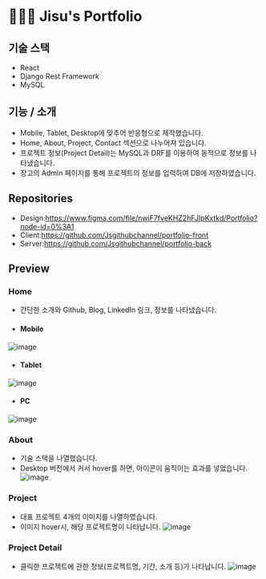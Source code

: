 # 👩🏻‍💻 Jisu's Portfolio

## 기술 스택
- React
- Django Rest Framework
- MySQL


##  기능 / 소개
- Mobile, Tablet, Desktop에 맞추어 반응형으로 제작했습니다.
- Home, About, Project, Contact 섹션으로 나누어져 있습니다.
- 프로젝트 정보(Project Detail)는 MySQL과 DRF를 이용하여 동적으로 정보를 나타냈습니다.
- 장고의 Admin 페이지를 통해 프로젝트의 정보를 입력하여 DB에 저장하였습니다.

## Repositories
- Design:https://www.figma.com/file/nwiF7fveKHZ2hFJIpKxtkd/Portfolio?node-id=0%3A1
- Client:https://github.com/Jsgithubchannel/portfolio-front
- Server:https://github.com/Jsgithubchannel/portfolio-back


## Preview

### Home
- 간단한 소개와 Github, Blog, LinkedIn 링크, 정보를 나타냈습니다.

- #### Mobile
![image](https://user-images.githubusercontent.com/66022264/174485942-7c730031-81b6-4f70-957d-ef27fa844160.png)
- #### Tablet
![image](https://user-images.githubusercontent.com/66022264/174485945-bcc53478-d7bd-4517-ae5c-b4ff33bf831a.png)
- #### PC
![image](https://user-images.githubusercontent.com/66022264/174485956-b6d5cd89-3dce-4c66-a52a-5c722dd9fad4.png)


### About
- 기술 스택을 나열했습니다.
- Desktop 버전에서 커서 hover를 하면, 아이콘이 움직이는 효과를 넣었습니다.
![image](https://user-images.githubusercontent.com/66022264/174486333-2908c86d-e2e7-4edc-9509-84c1e8fd82f0.png)


### Project
- 대표 프로젝트 4개의 이미지를 나열하였습니다. 
- 이미지 hover시, 해당 프로젝트명이 나타납니다.
![image](https://user-images.githubusercontent.com/66022264/174486445-e9116379-0e38-40af-8394-1768c48f53e5.png)


### Project Detail
- 클릭한 프로젝트에 관한 정보(프로젝트명, 기간, 소개 등)가 나타납니다.
![image](https://user-images.githubusercontent.com/66022264/174486627-6e4f823f-0fd4-47d8-90d4-81903c19af3a.png)
